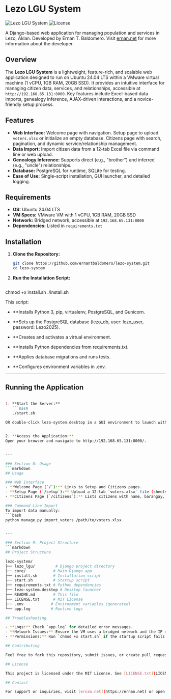# Lezo LGU System

![Lezo LGU System](https://img.shields.io/badge/Django-5.0-green.svg) ![License](https://img.shields.io/badge/License-MIT-blue.svg)

A Django-based web application for managing population and services in Lezo, Aklan. Developed by Ernan T. Baldomero. Visit [ernan.net](https://ernan.net) for more information about the developer.

## Overview

The **Lezo LGU System** is a lightweight, feature-rich, and scalable web application designed to run on Ubuntu 24.04 LTS within a VMware virtual machine (1 vCPU, 1GB RAM, 20GB SSD). It provides an intuitive interface for managing citizen data, services, and relationships, accessible at `http://192.168.65.131:8000`. Key features include Excel-based data imports, genealogy inference, AJAX-driven interactions, and a novice-friendly setup process.

## Features

- **Web Interface:** Welcome page with navigation. Setup page to upload `voters.xlsx` or initialize an empty database. Citizens page with search, pagination, and dynamic service/relationship management.
- **Data Import:** Import citizen data from a 12-tab Excel file via command line or web upload.
- **Genealogy Inference:** Supports direct (e.g., "brother") and inferred (e.g., "uncle") relationships.
- **Database:** PostgreSQL for runtime, SQLite for testing.
- **Ease of Use:** Single-script installation, GUI launcher, and detailed logging.

## Requirements

- **OS:** Ubuntu 24.04 LTS
- **VM Specs:** VMware VM with 1 vCPU, 1GB RAM, 20GB SSD
- **Network:** Bridged network, accessible at `192.168.65.131:8000`
- **Dependencies:** Listed in `requirements.txt`

## Installation

1. **Clone the Repository:**
   ```bash
   git clone https://github.com/ernantbaldomero/lezo-system.git
   cd lezo-system
   
2. **Run the Installation Script:**
   ```bash

chmod +x install.sh
./install.sh


This script:
- **Installs Python 3, pip, virtualenv, PostgreSQL, and Gunicorn.

- **Sets up the PostgreSQL database (lezo_db, user: lezo_user, password: Lezo2025).

- **Creates and activates a virtual environment.

- **Installs Python dependencies from requirements.txt.

- **Applies database migrations and runs tests.

- **Configures environment variables in .env.


---

## Running the Application
```markdown

1. **Start the Server:**
   ```bash
   ./start.sh
   
OR double-click lezo-system.desktop in a GUI environment to launch with a terminal.


2. **Access the Application:**
Open your browser and navigate to http://192.168.65.131:8000/.


---

### Section 8: Usage
```markdown
## Usage

### Web Interface
- **Welcome Page (`/`):** Links to Setup and Citizens pages.
- **Setup Page (`/setup`):** Upload a 12-tab `voters.xlsx` file (sheets: Agcawilan, Bagto, Bugasongan, Carugdog, Cogon, Ibao, Mina, Poblacion, Silakat Nonok, Sta. Cruz, Sta. Cruz Biga-a, Tayhawan) or initialize an empty database.
- **Citizens Page (`/citizens`):** Lists citizens with name, barangay, services, and relationships. Search by name (case-insensitive). Pagination (10 per page). Add services (e.g., "AICS") or relationships (e.g., "brother") via AJAX buttons.

### Command Line Import
To import data manually:
```bash
python manage.py import_voters /path/to/voters.xlsx


---

### Section 9: Project Structure
```markdown
## Project Structure

lezo-system/
├── lezo_lgu/         # Django project directory
├── core/            # Main Django app
├── install.sh       # Installation script
├── start.sh         # Startup script
├── requirements.txt # Python dependencies
├── lezo-system.desktop # Desktop launcher
├── README.md        # This file
├── LICENSE.txt      # MIT License
├── .env            # Environment variables (generated)
└── app.log         # Runtime logs

## Troubleshooting

- **Logs:** Check `app.log` for detailed error messages.
- **Network Issues:** Ensure the VM uses a bridged network and the IP matches `192.168.65.131`.
- **Permissions:** Run `chmod +x start.sh` if the startup script fails.

## Contributing

Feel free to fork this repository, submit issues, or create pull requests. Contributions are welcome to enhance features like reporting or authentication.

## License

This project is licensed under the MIT License. See [LICENSE.txt](LICENSE.txt) for details. © 2025 Ernan T. Baldomero. All rights reserved.

## Contact

For support or inquiries, visit [ernan.net](https://ernan.net) or open an issue on this repository.






